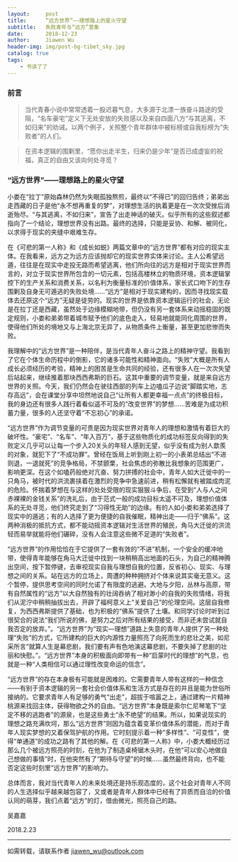 ```yaml
---
layout:     post
title:      “远方世界”——理想路上的星火守望
subtitle:   失败青年与“远方”意象
date:       2018-12-23
author:     Jiawen Wu
header-img: img/post-bg-tibet_sky.jpg
catalog: true
tags:
    - 书读了了
---
```

<script type="text/javascript">
// 禁止右键菜单
document.oncontextmenu = function(){ return false; };
// 禁止文字选择
document.onselectstart = function(){ return false; };
// 禁止复制
document.oncopy = function(){ return false; };
// 禁止剪切
document.oncut = function(){ return false; };
// 禁止粘贴
document.onpaste = function(){ return false; };
</script>

### 前言

> 当代青春小说中常常透着一股迟暮气息，大多源于北漂一族奋斗路途的受阻，“名车豪宅”定义下无处安放的失败感以及来自四面八方“与其逃离，不如归来”的劝诫。以两个例子，关照整个青年群体中被标榜或自我标榜为“失败者”的人们。

> 在资本逻辑的围剿里，“愿你出走半生，归来仍是少年”是否已成虚妄的祝福，真正的自由又该向何处寻觅？

### “远方世界”——理想路上的星火守望

小娄在“拉丁”原始森林仍然为失眠孤独熬煎，最终以“不得已”的回归告终；弟弟出走西藏的日子是他“永不想再重复的梦”，对理想生活的执着更是在一次次受挫后消逝殆尽。“与其逃离，不如归来”，宣告了出走神话的破灭。似乎所有的这些叙述都指向了一个结论，理想世界没有出路。最终的选择，只能是妥协、和解、被同化，以求得于现实的夹缝中艰难生存。

在《可悲的第一人称》和《成长如蜕》两篇文章中的“远方世界”都有对应的现实主体。在我看来，远方之为远方应该抛却它的现实世界实体来讨论。主人公希望远遁，往往是在现实中走投无路而希望逃离，他们所向往的远方是相对于现实世界而言的，对立于现实世界所包含的一切元素，包括高楼林立的物质环境，资本逻辑掌控下的生产关系和消费关系，以名利为衡量标准的价值体系，家长式口吻下的生存围剿及自身无可遁逃的失败处境……“远方”是相对于现实建构的，因而寻找现实载体去还原这个“远方”无疑是徒劳的。现实的世界是依靠资本逻辑运行的社会，无论是在拉丁还是西藏，虽然处于边缘模糊地带，但仍没有另一套体系来动摇稳固的既定规则，小娄和弟弟带着城市赋予他们的底色走入，轻易地就能同化周围的世界，使得他们所处的境地又与上海北京无异了，从物质条件上衡量，甚至更加悲惨而失败。

我理解中的“远方世界”是一种陪伴，是当代青年人奋斗之路上的精神守望。我看到了它在个体生命历程中的倒影，它的诸多可能性和精神面向。“失败”大概是所有人成长必须经历的考验，精神上的困苦是生命共同的经验，还有很多人在一次次失望后站起来，继续推着那块西西弗斯的巨石。这其中重要的调节变量，就是来自远方世界的关照。今天，我们仍然会在驶往西部的列车上边嗑瓜子边说“脚踏实地，志存高远”，会在课堂分享中坦然地说自己“让所有人都更幸福一点点”的终极目标，我的身边还有很多人践行着看似遥不可及的“改变世界”的梦想……苦难是为成功积蓄力量，很多的人还坚守着“不忘初心”的承诺。

“远方世界”作为调节变量的可贵是因为现实世界对青年人的理想和激情有着巨大的破坏性。“豪宅”、“名车”、“年入百万”，基于这些物质化的成功标签反向得到的失败定义几乎可以让每一个步入20关头的年轻人感到无望，似乎没有成为别人歆羨的对象，就犯下了“不成功罪”。曾经在饭局上听到刚上初一的小表弟总结出“不进则退，一退就死”的竞争格局，不禁颤栗，社会焦虑的弥散比我想象的范围更广，影响更深。在这个如嗑药般绝对亢奋、努力拼搏的社会中，青年人如大迁徙中的一只角马，被时代的洪流裹挟着在激烈的竞争中急速前进，稍有松懈就有被踏成肉泥的危险。怀揣着梦想在与这样的处处受限的现实狠狠斗争后，在受到“人与人之间赤裸裸的金钱关系”的洗礼后，由于范式一般的成功目标太遥不可及，理想价值体系的无处寻觅，他们终究走到了“习得性无助”的边缘。有的人如小娄和弟弟选择了现实中的遁逃；有的人选择了更为便捷的自我催眠，精神出走——归于“佛系”。这两种消极的抵抗方式，都不能动摇资本逻辑对生活世界的殖民，角马大迁徙的洪流轻而易举就能将他们碾碎，没有人会注意这些微不足道的“失败者”。

“远方世界”的作用恰恰在于它提供了一套有效的“不进”机制，一个安全的缓冲地带，使得青年能够在角马大迁徙中找到一块稍稍高出地面的石头，为自己的精神腾出空间，按下暂停键，去审视现实自我与理想自我的位置，反省初心、现实、与理想之间的关系。站在远方的立场上，周遭的种种拥挤对个体来说其实毫无意义。这个暂停，提供思考空间的同时允诺了有限度的逃避。大地与夕阳，丛林与高原，带有自然属性的“远方”以大自然独有的壮阔吞纳了相对渺小的自我的失败情绪，将我们从泥泞中稍稍抽拔出去，开辟了福柯意义上“关爱自己”的伦理空间。这层自我修复，为西西弗斯提供了基础，也为积极的“佛系”提供了土壤。和同学讨论时听到过很契合的说法“我们所说的佛，是努力之后对所有结果的接受，而非还未尝试就自我否定的放弃。”。“远方世界”为“现实—理想”道路上失意的青年人提供了另一种处理“失败”的方式，它所建构的巨大的内源性力量照亮了向死而生的悲壮之美，如尼采所言“就算人生是幕悲剧，我们要有声有色地演这幕悲剧，不要失掉了悲剧的壮丽和快慰。”。“远方世界”本身的积极面向即带有一种“启蒙时代的理想”的气息，也就是一种“人类相信可以通过理性改变命运的信念”。

 “远方世界”的存在本身极有可能就是困难的。它需要青年人带有这样的一种信念——有别于资本逻辑的另一套社会价值体系和生活方式是存在的并且是能为世俗所接纳的。它要求青年人有足够的勇气“出走”，超拔于喧嚣之上，通过建构一片精神桃源来找回主体，获得物欲之外的自由。“远方世界”本身既是索尔仁尼琴笔下“坚定不移的逃跑者”的源泉，也是这些勇士“永不绝望”的结果。所以，如果说现实的理想之路充满坎坷，那么“远方世界”则因为蕴含着变革价值体系的潜能，而对于青年人现实梦想的又着保驾护航的作用。它时刻提示着一种“多样性”、“可变性”，使得“单通道”的成功之路有了其他的解。在《可悲的第一人称》中，小娄大概经历过那么几个被远方照亮的时刻，在他为了制造桌椅锯木头时，在他“可以安心地做自己想做的事情”时，在他突然有了“期待与守望”的时候……虽然最终背向，也不能否定这些时刻里“远方世界”的影响力。

总体而言，我对当代青年人的未来处境还是持乐观态度的，这个社会对青年人不同的人生选择似乎越来越包容了，又或者是青年人群体中已经有了异质而自洽的价值认同的萌芽，我们点着“远方”的灯，借由微光，照亮自己的路。


吴嘉嘉

2018.2.23

***
如需转载，请联系作者 jiawen_wu@outlook.com
